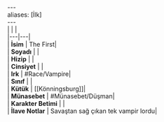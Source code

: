 ---<br>aliases: [İlk]<br>---<br>|  |  |<br>|---|---|<br>| **İsim** | The First|<br>| **Soyadı** | |<br>| **Hizip** | |<br>| **Cinsiyet** | |<br>| **Irk** | #Race/Vampire|<br>| **Sınıf** | |<br>| **Kütük** | [[Könningsburg]]|<br>| **Münasebet** | #Münasebet/Düşman|<br>| **Karakter Betimi** | |<br>| **İlave Notlar** | Savaştan sağ çıkan tek vampir lordu|<br>